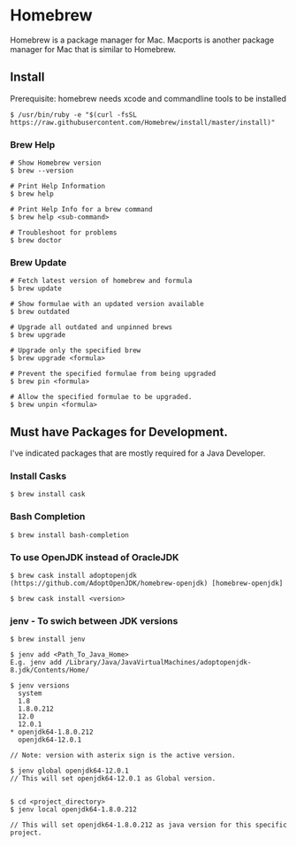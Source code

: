 # Homebrew
Homebrew is a package manager for Mac. Macports is another package manager for Mac that is similar to Homebrew.
 
## Install
Prerequisite: homebrew needs xcode and commandline tools to be installed

    $ /usr/bin/ruby -e "$(curl -fsSL https://raw.githubusercontent.com/Homebrew/install/master/install)"


### Brew Help
    # Show Homebrew version
    $ brew --version
    
    # Print Help Information
    $ brew help
    
    # Print Help Info for a brew command
    $ brew help <sub-command>
    
    # Troubleshoot for problems
    $ brew doctor   

### Brew Update
    # Fetch latest version of homebrew and formula
    $ brew update
    
    # Show formulae with an updated version available
    $ brew outdated
    
    # Upgrade all outdated and unpinned brews
    $ brew upgrade
    
    # Upgrade only the specified brew
    $ brew upgrade <formula>

    # Prevent the specified formulae from being upgraded
    $ brew pin <formula>
    
    # Allow the specified formulae to be upgraded.
    $ brew unpin <formula>
 
  
## Must have Packages for Development.
I've indicated packages that are mostly required for a Java Developer.

###  Install Casks ##
    $ brew install cask


###  Bash Completion ##
    $ brew install bash-completion
 
###  To use OpenJDK instead of OracleJDK ##
    $ brew cask install adoptopenjdk
    (https://github.com/AdoptOpenJDK/homebrew-openjdk) [homebrew-openjdk]
 
    $ brew cask install <version>
 
###  jenv - To swich between JDK versions ##
    $ brew install jenv
    
    $ jenv add <Path_To_Java_Home>
    E.g. jenv add /Library/Java/JavaVirtualMachines/adoptopenjdk-8.jdk/Contents/Home/
    
    $ jenv versions
      system
      1.8
      1.8.0.212
      12.0
      12.0.1
    * openjdk64-1.8.0.212
      openjdk64-12.0.1
    
    // Note: version with asterix sign is the active version.
    
    $ jenv global openjdk64-12.0.1
    // This will set openjdk64-12.0.1 as Global version.
    
    
    $ cd <project_directory>
    $ jenv local openjdk64-1.8.0.212
    
    // This will set openjdk64-1.8.0.212 as java version for this specific project.
    
    
    
  
